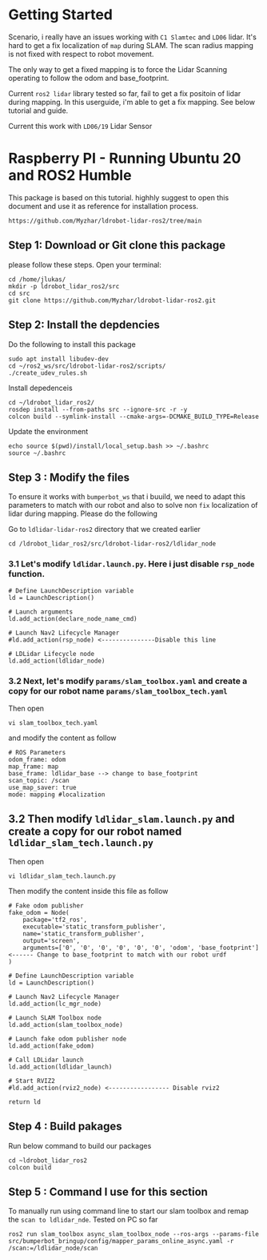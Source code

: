 # Getting Started

Scenario, i really have an issues working with `C1 Slamtec` and `LD06` lidar. It's hard to get a fix localization of `map` during 
SLAM. The scan radius mapping is not fixed with respect to robot movement. 

The only way to get a fixed mapping is to force the Lidar Scanning operating to follow the odom and base_footprint.

Current `ros2 lidar` library tested so far, fail to get a fix positoin of lidar during mapping. In this userguide, i'm able to get 
a fix mapping. See below tutorial and guide.

Current this work with `LD06/19` Lidar Sensor

# Raspberry PI - Running Ubuntu 20 and ROS2 Humble

This package is based on this tutorial. highhly suggest to open this document 
and use it as reference for installation process.

```
https://github.com/Myzhar/ldrobot-lidar-ros2/tree/main
```

## Step 1: Download or Git clone this package

please follow these steps. Open your terminal:

```
cd /home/jlukas/
mkdir -p ldrobot_lidar_ros2/src
cd src
git clone https://github.com/Myzhar/ldrobot-lidar-ros2.git
```


## Step 2: Install the depdencies

Do the following to install this package

```
sudo apt install libudev-dev
cd ~/ros2_ws/src/ldrobot-lidar-ros2/scripts/
./create_udev_rules.sh
```

Install depedenceis
```
cd ~/ldrobot_lidar_ros2/
rosdep install --from-paths src --ignore-src -r -y
colcon build --symlink-install --cmake-args=-DCMAKE_BUILD_TYPE=Release
```

Update the environment
```
echo source $(pwd)/install/local_setup.bash >> ~/.bashrc
source ~/.bashrc
```

## Step 3 : Modify the files

To ensure it works with `bumperbot_ws` that i buuild, we need to adapt this parameters to match with our robot and also to solve non `fix` localization of lidar during mapping.
Please do the following

Go to `ldlidar-lidar-ros2` directory that we created earlier
```
cd /ldrobot_lidar_ros2/src/ldrobot-lidar-ros2/ldlidar_node
```

### 3.1 Let's modify `ldlidar.launch.py`. Here i just disable `rsp_node` function.
```
# Define LaunchDescription variable
ld = LaunchDescription()

# Launch arguments
ld.add_action(declare_node_name_cmd)

# Launch Nav2 Lifecycle Manager
#ld.add_action(rsp_node) <---------------Disable this line

# LDLidar Lifecycle node
ld.add_action(ldlidar_node)

```

### 3.2 Next, let's modify `params/slam_toolbox.yaml` and create a copy for our robot name `params/slam_toolbox_tech.yaml`

Then open 
```
vi slam_toolbox_tech.yaml
```

and modify the content as follow
```
# ROS Parameters
odom_frame: odom
map_frame: map
base_frame: ldlidar_base --> change to base_footprint
scan_topic: /scan
use_map_saver: true
mode: mapping #localization
```

## 3.2 Then modify `ldlidar_slam.launch.py` and create a copy for our robot named `ldlidar_slam_tech.launch.py`

Then open
```
vi ldlidar_slam_tech.launch.py
```

Then modify the content inside this file as follow
```
# Fake odom publisher
fake_odom = Node(
    package='tf2_ros',
    executable='static_transform_publisher',
    name='static_transform_publisher',
    output='screen',
    arguments=['0', '0', '0', '0', '0', '0', 'odom', 'base_footprint'] <------ Change to base_footprint to match with our robot urdf
)

# Define LaunchDescription variable
ld = LaunchDescription()

# Launch Nav2 Lifecycle Manager
ld.add_action(lc_mgr_node)

# Launch SLAM Toolbox node
ld.add_action(slam_toolbox_node)

# Launch fake odom publisher node
ld.add_action(fake_odom)

# Call LDLidar launch
ld.add_action(ldlidar_launch)

# Start RVIZ2
#ld.add_action(rviz2_node) <----------------- Disable rviz2

return ld
```

## Step 4 : Build pakages

Run below command to build our packages
```
cd ~ldrobot_lidar_ros2
colcon build
```


## Step 5 : Command I use for this section

To manually run using command line to start our slam toolbox and remap the `scan to ldlidar_nde`.
Tested on PC so far

````
ros2 run slam_toolbox async_slam_toolbox_node --ros-args --params-file src/bumperbot_bringup/config/mapper_params_online_async.yaml -r /scan:=/ldlidar_node/scan
````
